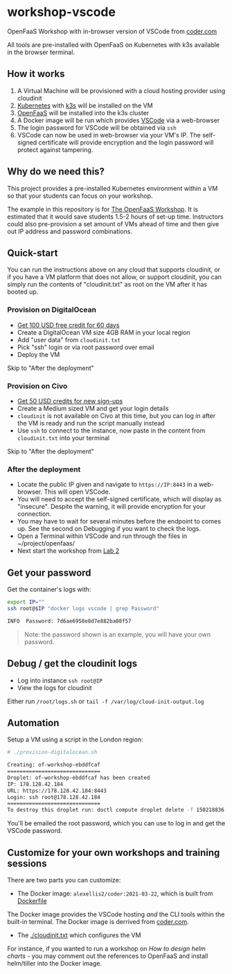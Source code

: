 # workshop-vscode

OpenFaaS Workshop with in-browser version of VSCode from [coder.com](https://coder.com)

All tools are pre-installed with OpenFaaS on Kubernetes with k3s available in the browser terminal.

## How it works

1) A Virtual Machine will be provisioned with a cloud hosting provider using cloudinit
2) [Kubernetes](https://kubernetes.io/) with [k3s](https://k3s.io/) will be installed on the VM
3) [OpenFaaS](https://www.openfaas.com/) will be installed into the k3s cluster
4) A Docker image will be run which provides [VSCode](https://k3s.io/) via a web-browser
5) The login password for VSCode will be obtained via `ssh`
6) VSCode can now be used in web-browser via your VM's IP. The self-signed certificate will provide encryption and the login password will protect against tampering.

## Why do we need this?

This project provides a pre-installed Kubernetes environment within a VM so that your students can focus on your workshop.

The example in this repository is for [The OpenFaaS Workshop](https://github.com/openfaas/workshop). It is estimated that it would save students 1.5-2 hours of set-up time. Instructors could also pre-provision a set amount of VMs ahead of time and then give out IP address and password combinations.

## Quick-start

You can run the instructions above on any cloud that supports cloudinit, or if you have a VM platform that does not allow, or support cloudinit, you can simply run the contents of "cloudinit.txt" as root on the VM after it has booted up.

### Provision on DigitalOcean

* [Get 100 USD free credit for 60 days](https://m.do.co/c/8d4e75e9886f)
* Create a DigitalOcean VM size 4GB RAM in your local region
* Add "user data" from `cloudinit.txt`
* Pick "ssh" login or via root password over email
* Deploy the VM

Skip to "After the deployment"

### Provision on Civo

* [Get 50 USD credits for new sign-ups](https://bit.ly/2Lx9d2o)
* Create a Medium sized VM and get your login details
* `cloudinit` is not available on Civo at this time, but you can log in after the VM is ready and run the script manually instead
* Use `ssh` to connect to the instance, now paste in the content from `cloudinit.txt` into your terminal

Skip to "After the deployment"

### After the deployment

* Locate the public IP given and navigate to `https://IP:8443` in a web-browser. This will open VSCode.
* You will need to accept the self-signed certificate, which will display as "insecure". Despite the warning, it will provide encryption for your connection.
* You may have to wait for several minutes before the endpoint to comes up. See the second on Debugging if you want to check the logs.
* Open a Terminal within VSCode and run through the files in ~/project/openfaas/
* Next start the workshop from [Lab 2](https://github.com/openfaas/workshop)

## Get your password

Get the container's logs with:

```sh
export IP=""
ssh root@$IP "docker logs vscode | grep Password"

INFO  Password: 7d6ae6958e8d7e882ba08f57
```

> Note: the password shown is an example, you will have your own password.

## Debug / get the cloudinit logs

* Log into instance `ssh root@IP`
* View the logs for cloudinit

Either run `/root/logs.sh` or `tail -f /var/log/cloud-init-output.log`

## Automation

Setup a VM using a script in the London region:

```sh
# ./provision-digitalocean.sh

Creating: of-workshop-ebddfcaf
==============================
Droplet: of-workshop-ebddfcaf has been created
IP: 178.128.42.184
URL: https://178.128.42.184:8443
Login: ssh root@178.128.42.184
==============================
To destroy this droplet run: doctl compute droplet delete -f 150218836

```

You'll be emailed the root password, which you can use to log in and get the VSCode password.

## Customize for your own workshops and training sessions

There are two parts you can customize:

* The Docker image: `alexellis2/coder:2021-03-22`, which is built from [Dockerfile](./Dockerfile)

The Docker image provides the VSCode hosting _and_ the CLI tools within the built-in terminal. The Docker image is derrived from [coder.com](https://coder.com).

* The [./cloudinit.txt](./cloudinit.txt) which configures the VM

For instance, if you wanted to run a workshop on *How to design helm charts* - you may comment out the references to OpenFaaS and install helm/tiller into the Docker image.


